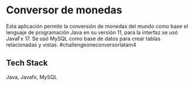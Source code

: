 
# Conversor de monedas

Esta aplicación permite la conversión de monedas del mundo como base el lenguaje de programación Java en su versión 11, para la interfaz se usó JavaFx 17. Se usó MySQL como base de datos para crear tablas relacionadas y vistas.
#challengeoneconversorlatam4


## Tech Stack

Java, Javafx, MySQL
